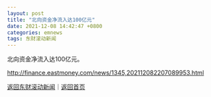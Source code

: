 ```yaml
---
layout: post
title: "北向资金净流入达100亿元"
date: 2021-12-08 14:42:47 +0800
categories: emnews
tags: 东财滚动新闻
---
```


北向资金净流入达100亿元。

<http://finance.eastmoney.com/news/1345,202112082207089953.html>

[返回东财滚动新闻](//finews.withounder.com/emnews/)｜[返回首页](//finews.withounder.com/)